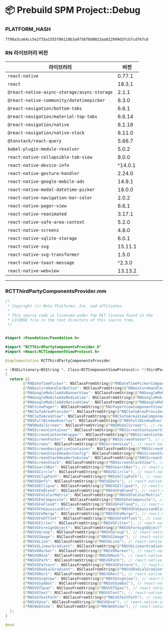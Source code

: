 # 📦 Prebuild SPM Project::Debug
### PLATFORM_HASH
```
7790a3ca64cc5e2f35a1555f06110b3a9758f8d0023aa022999d3fcb7cdf67c6
```

### RN 라이브러리 버전

| 라이브러리 | 버전 |
|------------|-------|
| `react-native` | 0.77.1 |
| `react` | 18.3.1 |
| `@react-native-async-storage/async-storage` | 2.1.1 |
| `@react-native-community/datetimepicker` | 8.3.0 |
| `@react-navigation/bottom-tabs` | 6.6.1 |
| `@react-navigation/material-top-tabs` | 6.6.14 |
| `@react-navigation/native` | 6.1.18 |
| `@react-navigation/native-stack` | 6.11.0 |
| `@tanstack/react-query` | 5.66.7 |
| `babel-plugin-module-resolver` | 5.0.2 |
| `react-native-collapsible-tab-view` | 8.0.0 |
| `react-native-device-info` | ^14.0.1 |
| `react-native-gesture-handler` | 2.24.0 |
| `react-native-google-mobile-ads` | 14.9.1 |
| `react-native-modal-datetime-picker` | 18.0.0 |
| `react-native-navigation-bar-color` | 2.0.2 |
| `react-native-pager-view` | 6.6.1 |
| `react-native-reanimated` | 3.17.1 |
| `react-native-safe-area-context` | 5.2.0 |
| `react-native-screens` | 4.8.0 |
| `react-native-sqlite-storage` | 6.0.1 |
| `react-native-svg` | 15.11.1 |
| `react-native-svg-transformer` | 1.5.0 |
| `react-native-toast-message` | ^2.3.0 |
| `react-native-webview` | 13.13.2 |
---

### RCTThirdPartyComponentsProvider.mm
```swift
/*
 * Copyright (c) Meta Platforms, Inc. and affiliates.
 *
 * This source code is licensed under the MIT license found in the
 * LICENSE file in the root directory of this source tree.
 */


#import <Foundation/Foundation.h>

#import "RCTThirdPartyComponentsProvider.h"
#import <React/RCTComponentViewProtocol.h>

@implementation RCTThirdPartyComponentsProvider

+ (NSDictionary<NSString *, Class<RCTComponentViewProtocol>> *)thirdPartyFabricComponents
{
  return @{
		@"RNDateTimePicker": NSClassFromString(@"RNDateTimePickerComponentView"), // @react-native-community/datetimepicker
		@"RNGestureHandlerButton": NSClassFromString(@"RNGestureHandlerButtonComponentView"), // react-native-gesture-handler
		@"RNGoogleMobileAdsBannerView": NSClassFromString(@"RNGoogleMobileAdsBannerView"), // react-native-google-mobile-ads
		@"RNGoogleMobileAdsMediaView": NSClassFromString(@"RNGoogleMobileAdsMediaView"), // react-native-google-mobile-ads
		@"RNGoogleMobileAdsNativeView": NSClassFromString(@"RNGoogleMobileAdsNativeView"), // react-native-google-mobile-ads
		@"RNCViewPager": NSClassFromString(@"RNCPagerViewComponentView"), // react-native-pager-view
		@"RNCSafeAreaProvider": NSClassFromString(@"RNCSafeAreaProviderComponentView"), // react-native-safe-area-context
		@"RNCSafeAreaView": NSClassFromString(@"RNCSafeAreaViewComponentView"), // react-native-safe-area-context
		@"RNSFullWindowOverlay": NSClassFromString(@"RNSFullWindowOverlay"), // react-native-screens
		@"RNSModalScreen": NSClassFromString(@"RNSModalScreen"), // react-native-screens
		@"RNSScreenContainer": NSClassFromString(@"RNSScreenContainerView"), // react-native-screens
		@"RNSScreenContentWrapper": NSClassFromString(@"RNSScreenContentWrapper"), // react-native-screens
		@"RNSScreenFooter": NSClassFromString(@"RNSScreenFooter"), // react-native-screens
		@"RNSScreen": NSClassFromString(@"RNSScreenView"), // react-native-screens
		@"RNSScreenNavigationContainer": NSClassFromString(@"RNSScreenNavigationContainerView"), // react-native-screens
		@"RNSScreenStackHeaderConfig": NSClassFromString(@"RNSScreenStackHeaderConfig"), // react-native-screens
		@"RNSScreenStackHeaderSubview": NSClassFromString(@"RNSScreenStackHeaderSubview"), // react-native-screens
		@"RNSScreenStack": NSClassFromString(@"RNSScreenStackView"), // react-native-screens
		@"RNSSearchBar": NSClassFromString(@"RNSSearchBar"), // react-native-screens
		@"RNSVGCircle": NSClassFromString(@"RNSVGCircle"), // react-native-svg
		@"RNSVGClipPath": NSClassFromString(@"RNSVGClipPath"), // react-native-svg
		@"RNSVGDefs": NSClassFromString(@"RNSVGDefs"), // react-native-svg
		@"RNSVGEllipse": NSClassFromString(@"RNSVGEllipse"), // react-native-svg
		@"RNSVGFeBlend": NSClassFromString(@"RNSVGFeBlend"), // react-native-svg
		@"RNSVGFeColorMatrix": NSClassFromString(@"RNSVGFeColorMatrix"), // react-native-svg
		@"RNSVGFeComposite": NSClassFromString(@"RNSVGFeComposite"), // react-native-svg
		@"RNSVGFeFlood": NSClassFromString(@"RNSVGFeFlood"), // react-native-svg
		@"RNSVGFeGaussianBlur": NSClassFromString(@"RNSVGFeGaussianBlur"), // react-native-svg
		@"RNSVGFeMerge": NSClassFromString(@"RNSVGFeMerge"), // react-native-svg
		@"RNSVGFeOffset": NSClassFromString(@"RNSVGFeOffset"), // react-native-svg
		@"RNSVGFilter": NSClassFromString(@"RNSVGFilter"), // react-native-svg
		@"RNSVGForeignObject": NSClassFromString(@"RNSVGForeignObject"), // react-native-svg
		@"RNSVGGroup": NSClassFromString(@"RNSVGGroup"), // react-native-svg
		@"RNSVGImage": NSClassFromString(@"RNSVGImage"), // react-native-svg
		@"RNSVGLine": NSClassFromString(@"RNSVGLine"), // react-native-svg
		@"RNSVGLinearGradient": NSClassFromString(@"RNSVGLinearGradient"), // react-native-svg
		@"RNSVGMarker": NSClassFromString(@"RNSVGMarker"), // react-native-svg
		@"RNSVGMask": NSClassFromString(@"RNSVGMask"), // react-native-svg
		@"RNSVGPath": NSClassFromString(@"RNSVGPath"), // react-native-svg
		@"RNSVGPattern": NSClassFromString(@"RNSVGPattern"), // react-native-svg
		@"RNSVGRadialGradient": NSClassFromString(@"RNSVGRadialGradient"), // react-native-svg
		@"RNSVGRect": NSClassFromString(@"RNSVGRect"), // react-native-svg
		@"RNSVGSvgView": NSClassFromString(@"RNSVGSvgView"), // react-native-svg
		@"RNSVGSymbol": NSClassFromString(@"RNSVGSymbol"), // react-native-svg
		@"RNSVGTSpan": NSClassFromString(@"RNSVGTSpan"), // react-native-svg
		@"RNSVGText": NSClassFromString(@"RNSVGText"), // react-native-svg
		@"RNSVGTextPath": NSClassFromString(@"RNSVGTextPath"), // react-native-svg
		@"RNSVGUse": NSClassFromString(@"RNSVGUse"), // react-native-svg
		@"RNCWebView": NSClassFromString(@"RNCWebView"), // react-native-webview
  };
}

@end

```

